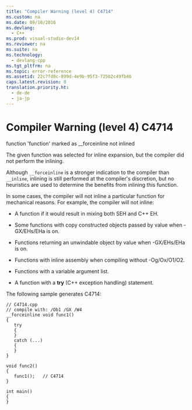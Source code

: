 ```yaml
---
title: "Compiler Warning (level 4) C4714"
ms.custom: na
ms.date: 09/18/2016
ms.devlang: 
  - C++
ms.prod: visual-studio-dev14
ms.reviewer: na
ms.suite: na
ms.technology: 
  - devlang-cpp
ms.tgt_pltfrm: na
ms.topic: error-reference
ms.assetid: 22c7fd0c-899d-4e9b-95f3-725b2c49fb46
caps.latest.revision: 8
translation.priority.ht: 
  - de-de
  - ja-jp
---
```

# Compiler Warning (level 4) C4714
function 'function' marked as __forceinline not inlined  
  
 The given function was selected for inline expansion, but the compiler did not perform the inlining.  
  
 Although `__forceinline` is a stronger indication to the compiler than `__inline`, inlining is still performed at the compiler's discretion, but no heuristics are used to determine the benefits from inlining this function.  
  
 In some cases, the compiler will not inline a particular function for mechanical reasons. For example, the compiler will not inline:  
  
-   A function if it would result in mixing both SEH and C++ EH.  
  
-   Some functions with copy constructed objects passed by value when -GX/EHs/EHa is on.  
  
-   Functions returning an unwindable object by value when -GX/EHs/EHa is on.  
  
-   Functions with inline assembly when compiling without -Og/Ox/O1/O2.  
  
-   Functions with a variable argument list.  
  
-   A function with a **try** (C++ exception handling) statement.  
  
 The following sample generates C4714:  
  
```  
// C4714.cpp  
// compile with: /Ob1 /GX /W4  
__forceinline void func1()  
{  
   try  
   {  
   }  
   catch (...)  
   {  
   }  
}  
  
void func2()  
{  
   func1();   // C4714  
}  
  
int main()  
{  
}  
```